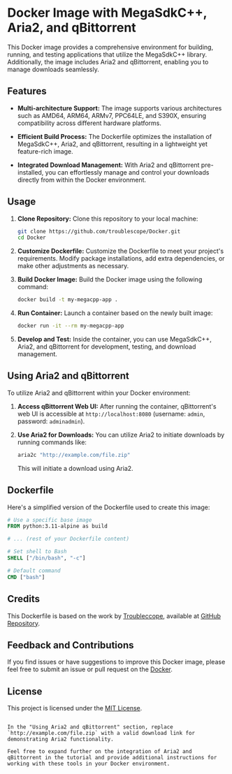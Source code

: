 
# Docker Image with MegaSdkC++, Aria2, and qBittorrent

This Docker image provides a comprehensive environment for building, running, and testing applications that utilize the MegaSdkC++ library. Additionally, the image includes Aria2 and qBittorrent, enabling you to manage downloads seamlessly.

## Features

- **Multi-architecture Support:** The image supports various architectures such as AMD64, ARM64, ARMv7, PPC64LE, and S390X, ensuring compatibility across different hardware platforms.

- **Efficient Build Process:** The Dockerfile optimizes the installation of MegaSdkC++, Aria2, and qBittorrent, resulting in a lightweight yet feature-rich image.

- **Integrated Download Management:** With Aria2 and qBittorrent pre-installed, you can effortlessly manage and control your downloads directly from within the Docker environment.

## Usage

1. **Clone Repository:** Clone this repository to your local machine:

   ```sh
   git clone https://github.com/troublescope/Docker.git
   cd Docker
   ```

2. **Customize Dockerfile:** Customize the Dockerfile to meet your project's requirements. Modify package installations, add extra dependencies, or make other adjustments as necessary.

3. **Build Docker Image:** Build the Docker image using the following command:

   ```sh
   docker build -t my-megacpp-app .
   ```

4. **Run Container:** Launch a container based on the newly built image:

   ```sh
   docker run -it --rm my-megacpp-app
   ```

5. **Develop and Test:** Inside the container, you can use MegaSdkC++, Aria2, and qBittorrent for development, testing, and download management.

## Using Aria2 and qBittorrent

To utilize Aria2 and qBittorrent within your Docker environment:

1. **Access qBittorrent Web UI:** After running the container, qBittorrent's web UI is accessible at `http://localhost:8080` (username: `admin`, password: `adminadmin`).

2. **Use Aria2 for Downloads:** You can utilize Aria2 to initiate downloads by running commands like:

   ```sh
   aria2c "http://example.com/file.zip"
   ```

   This will initiate a download using Aria2.

## Dockerfile

Here's a simplified version of the Dockerfile used to create this image:

```Dockerfile
# Use a specific base image
FROM python:3.11-alpine as build

# ... (rest of your Dockerfile content)

# Set shell to Bash
SHELL ["/bin/bash", "-c"]

# Default command
CMD ["bash"]
```

## Credits

This Dockerfile is based on the work by [Troubleccope](https://github.com/troubleccope), available at [GitHub Repository](https://github.com/troubleccope/Docker.git).

## Feedback and Contributions

If you find issues or have suggestions to improve this Docker image, please feel free to submit an issue or pull request on the [Docker](https://github.com/troubleccope/Docker.git).

## License

This project is licensed under the [MIT License](LICENSE).
```

In the "Using Aria2 and qBittorrent" section, replace `http://example.com/file.zip` with a valid download link for demonstrating Aria2 functionality.

Feel free to expand further on the integration of Aria2 and qBittorrent in the tutorial and provide additional instructions for working with these tools in your Docker environment.
